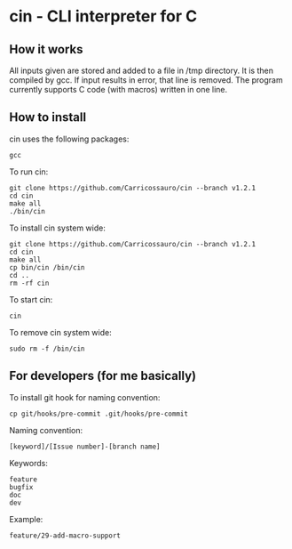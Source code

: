 # cin - CLI interpreter for C


## How it works

All inputs given are stored and added to a file in /tmp directory. It is then compiled by gcc. If input results in error, that line is removed. The program currently supports C code (with macros) written in one line.

## How to install

cin uses the following packages:
```
gcc
```

To run cin:
```
git clone https://github.com/Carricossauro/cin --branch v1.2.1
cd cin
make all
./bin/cin
```

To install cin system wide:
```
git clone https://github.com/Carricossauro/cin --branch v1.2.1
cd cin
make all
cp bin/cin /bin/cin
cd ..
rm -rf cin
```

To start cin:
```
cin
```

To remove cin system wide:
```
sudo rm -f /bin/cin
```

## For developers (for me basically)

To install git hook for naming convention:
```
cp git/hooks/pre-commit .git/hooks/pre-commit
```

Naming convention:
```
[keyword]/[Issue number]-[branch name]
```

Keywords:
```
feature
bugfix
doc
dev
```

Example:
```
feature/29-add-macro-support
```
